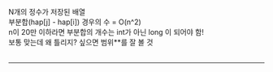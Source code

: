 N개의 정수가 저장된 배열<br>
부분합(hap[j] - hap[i]) 경우의 수 = O(n^2)<br>
n이 20만 이하라면 부분합의 개수는 int가 아닌 long 이 되어야 함!<br>
보통 맞는데 왜 틀리지? 싶으면 범위**를 잘 볼 것
<br>
<br>
<hr>
